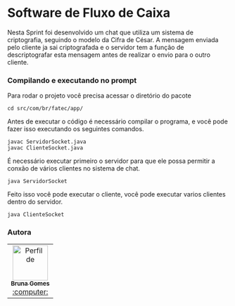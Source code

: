 # Software de Fluxo de Caixa

Nesta Sprint foi desenvolvido um chat que utiliza um sistema de criptografia, seguindo o modelo da Cifra de César.
A mensagem enviada pelo cliente ja sai criptografada e o servidor tem a função de descriptografar esta mensagem antes de realizar o envio para o outro cliente.


### Compilando e executando no prompt
Para rodar o projeto você precisa acessar o diretório do pacote

```cd src/com/br/fatec/app/```

Antes de executar o código é necessário compilar o programa, e você pode fazer isso executando os seguintes comandos.<br>

```javac ServidorSocket.java```<br>
```javac ClienteSocket.java```

É necessário executar primeiro o servidor para que ele possa permitir a conxão de vários clientes no sistema de chat.

```java ServidorSocket```

Feito isso você pode executar o cliente, você pode executar varios clientes dentro do servidor.

```java ClienteSocket```


### Autora
<table>
  <tr>
    <td align="center"><a href="https://github.com/littlebru"><img src="https://avatars3.githubusercontent.com/u/41810923?s=460&u=c2196ec3a4f76218d7b11bb2a9cf025d2d2e9fdc&v=4" width="80px;"  title="Perfil de"/><br /><sub><b>Bruna Gomes</b></sub></a><br /><a href="https://github.com/littlebru/POO" title="Code">:computer:</a></td>
   </tr>
<table>